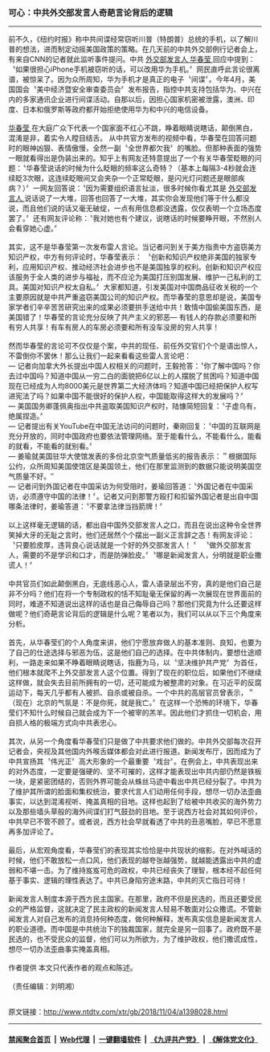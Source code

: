 ### 可心：中共外交部发言人奇葩言论背后的逻辑
------------------------

<div class="wysiwyg">
 前不久，《纽约时报》称中共间谍经常窃听川普（特朗普）总统的手机，以了解川普的想法，进而制定动摇美国政策的策略。在几天前的中共外交部例行记者会上，有来自CNN的记者就此监听事件提问。中共
 <a href="http://www.ntdtv.com/xtr/gb/articlelistbytag_外交部发言人.html" target="_blank">
  外交部发言人
 </a>
 <a href="http://www.ntdtv.com/xtr/gb/articlelistbytag_华春莹.html" target="_blank">
  华春莹
 </a>
 回应中提到：〝如果很担心iPhone手机被窃听的话，可以改用华为手机。〞网民直呼此言论很离谱，被惊呆了。因为众所周知，华为手机才是真正的电子〝间谍〞。今年4月，美国国会〝美中经济暨安全审查委员会〞发布报告，指控中共支持包括华为、中兴在内的多家通讯企业进行间谍活动。自那以后，因担心国家机密被泄露，澳洲、印度、日本和俄罗斯等政府都开始拒绝使用华为和中兴的电信设备。
 <br/>
 <br/>
 <a href="http://www.ntdtv.com/xtr/gb/articlelistbytag_华春莹.html" target="_blank">
  华春莹
 </a>
 在大庭广众下代表一个国家面不红心不跳，睁着眼睛说瞎话，颠倒黑白，混淆是非，着实令人瞠目结舌。 从中共官方发布的视频中看，华春莹在回答问题时的眼神凶狠、表情傲慢，全然一副〝全世界都欠我〞的嘴脸。但那种表面的强势一眼就看得出是伪装出来的。知乎上有网友还特意提出了一个有关华春莹眨眼的问题：〝华春莹说话的时候为什么眨眼的频率这么奇特？（基本上每隔3-4秒就会连续眨3次眼，这连续眨眼间又会夹杂一个正常眨眼，是闪光灯问题还是眼部疾病？）〞一网友回答说：〝因为需要组织语言扯淡，很多时候你看尤其是
 <a href="http://www.ntdtv.com/xtr/gb/articlelistbytag_外交部发言人.html" target="_blank">
  外交部发言人
 </a>
 说话说了一大堆，回答也回答了一大堆，其实你会发现他们等于什么都没说，而且他们说的话又毫无破绽，一点有用信息都没透露，仅仅表明一个立场态度罢了。〞还有网友评论称：〝我对她也有个建议，说瞎话的时候要睁开眼，不然别人会看穿她心虚。〞
 <br/>
 <br/>
 其实，这不是华春莹第一次发布雷人言论。当记者问到关于美方指责中方盗窃美方知识产权，中方有何评论时，华春莹表示： 〝创新和知识产权绝非美国的独家专利，应用知识产权、推动经济社会进步也不是美国独享的权利。创新和知识产权应该服务于全人类的进步与福祉，而不应沦为美国打压别国发展、维护一己私利的工具。美国对知识产权太自私。〞大家都知道，引发美国对中国商品征收关税的一个主要原因就是中共严重盗窃美国公司的知识产权。而华春莹的意思却是说，美国专家学者们辛辛苦苦研究出来的成果必须要拱手送给中共！敢情中国偷美国东西，是美国错了！华春莹的言论充分反映了共产主义的邪恶— 有钱人的存款必须要和所有穷人共享！有车有房人的车房必须要和所有没车没房的穷人共享！
 <br/>
 <br/>
 然而华春莹的言论可不仅仅是个案，中共的现任、前任外交官们个个是语出惊人，不雷倒你不罢休！那么让我们一起来看看这些雷人言论吧：
 <br/>
 — 记者向加拿大外长提出中国人权相关的问题时，王毅抢答：〝你了解中国吗？你去过中国吗？知道中国从一穷二白的面貌把6亿以上的人摆脱了贫困吗？知道中国现在已经成为人均8000美元是世界第二大经济体吗？知道中国已经把保护人权写进宪法了吗？如果中国不能很好的保护人权，中国能取得这样大的发展吗？〞
 <br/>
 — 美国国务卿蓬佩奥指出中共盗取美国知识产权时，陆慷简短回复：〝子虚乌有，绝属捏造。〞
 <br/>
 — 记者提出有关YouTube在中国无法访问的问题时，秦刚回复：〝中国的互联网是充分开放的，同时中国政府也要依法管理网络。至于能看什么，不能看什么，能看的就看，不能看的就别看。〞
 <br/>
 — 姜瑜就美国驻华大使馆发表的多份北京空气质量低劣的报告表示：＂根据国际公约，众所周知美国使馆区是美国领土，他们在那里监测到的数据只能说明美国空气质量不好。″
 <br/>
 — 记者问到外国记者在中国采访为何受阻时，姜瑜回答道：〝外国记者在中国采访，必须遵守中国的法律！〞。记者又问到那警方殴打和扣留外国记者是出自中国哪条法律时，姜瑜答道：〝不要拿法律当挡箭牌！〞
 <br/>
 <br/>
 以上这样毫无逻辑的话，都出自中国外交部发言人之口，而且在说出这种令全世界笑掉大牙的无耻之言时，他们还居然个个摆出一副义正言辞之态！有网友评论：〝只要脸皮厚，违背良心说话就是一个好的外交部发言人！ 〞 〝做外交部发言人，需要的不是学识和口才，而是防弹脸皮。〞〝哪是新闻发言人，分明就是职业撒谎人！〞
 <br/>
 <br/>
 中共官员们如此颠倒黑白，无底线恶心人，雷人语录层出不穷，真的是他们自己是非不分吗？他们在将一个专制政权的恬不知耻毫无保留的再一次展现在世界面前的同时，难道不知道说出这样的话也是自己侮辱自己吗？那他们究竟为什么还要这样做呢？他们奇葩言论背后的逻辑是什么呢？笔者以为，我们可以从以下三个角度来分析。
 <br/>
 <br/>
 首先，从华春莹们的个人角度来讲，他们宁愿放弃做人的基本准则、良知，也要为了自己的仕途选择与邪恶为伍，这是他们自己的选择。在中共体制内，要想仕途顺利，一路走来如果不睁着眼睛说瞎话，指鹿为马，以〝坚决维护共产党〞为首任，他们根本就爬不上外交部发言人这个位置。得到了现在的职位后，如果他们不继续这样做，就会失去目前所拥有的一切，还可能成为被整肃的对象。在习近平的反腐运动下，每天几乎都有人被抓、自杀或被自杀。一个中共的高层官员曾表示，＂（现在）北京的气氛是：不是你死，就是我亡。〞在这样一个恐怖的环境下，华春莹们不知什么时候自己就会成为下一个被宰的羔羊。因此他们才抓住一切机会，用自损人格的极端方式向中共表忠心。
 <br/>
 <br/>
 其次，从另一个角度看华春莹们只是做了中共要求他们做的。中共外交部每次召开记者会，央视及其他国内外喉舌媒体都会对此进行报道。新闻发布厅，因而成为了中共宣扬其〝伟光正〞高大形象的一个最重要〝戏台〞。在例会上，中共表现出来的对外态度，一定要是强硬的、坚不可摧的，这样才能表现出中共内部仍然是铁板一块，是紧密团结的，否则外界可能会从蛛丝马迹中看出中共已经分裂了。中共为了维护其所谓的脸面和集权统治，要求代言人们动用任何手段，想尽一切办法歪曲事实，以达到混淆视听、掩盖真相的目地。这样也起到了给被中共收买的海外势力以及那些墙头草般的海外间谍们打气鼓劲的目地。至于说西方社会对其如何评价，中共早已不管不顾了。或者说，西方社会早就看透了中共的丑恶嘴脸，早已不愿意再多加评论了。
 <br/>
 <br/>
 最后，从宏观角度看，华春莹们的表现其实恰恰是中共现状的缩影。在对外喊话的时候，他们不敢放松一点口风，他们表现的越夸张越强势，就越能透露出中共的虚弱和不堪一击。为了维持岌岌可危的政权，中共已经丧失了理智，根本经不起任何基于事实、逻辑的理性表达了。中共已身陷穷途末路，中共的灭亡指日可待！
 <br/>
 <br/>
 新闻发言人制度本源于西方民主国家。在那里，政府不但是民选的，而且还要受民众的严格监督，这就决定了民主政权的新闻发言人轻易不敢面对公众撒谎。不管新闻发言人对自己发布的消息持何种态度，做何种解释，发布真实信息是新闻发言人的职业道德。而中国是中共统治下的独裁国家，就完全是另一回事了。政府既不是民选的，也不受民众的监督，他们可以为所欲为，为了维护政权，他们撒谎成性，想尽一切办法歪曲事实掩盖真相。
 <br/>
 <br/>
 作者提供 本文只代表作者的观点和陈述。
 <br/>
 <br/>
 （责任编辑：刘明湘）
</div>

<br/>原文链接：http://www.ntdtv.com/xtr/gb/2018/11/04/a1398028.html


------------------------
#### [禁闻聚合首页](https://github.com/gfw-breaker/banned-news/blob/master/README.md) &nbsp;|&nbsp; [Web代理](https://github.com/gfw-breaker/open-proxy/blob/master/README.md) &nbsp;|&nbsp; [一键翻墙软件](https://github.com/gfw-breaker/nogfw/blob/master/README.md) &nbsp;|&nbsp; [《九评共产党》](https://github.com/gfw-breaker/9ping.md/blob/master/README.md#九评之一评共产党是什么) &nbsp;|&nbsp; [《解体党文化》](https://github.com/gfw-breaker/jtdwh.md/blob/master/README.md#绪论)